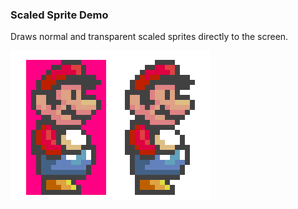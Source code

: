 ### Scaled Sprite Demo

Draws normal and transparent scaled sprites directly to the screen.

![Screenshot](screenshot.png)
